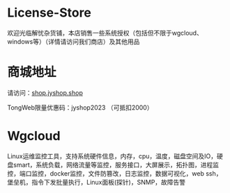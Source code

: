 # License-Store
欢迎光临解忧杂货铺，本店销售一些系统授权（包括但不限于wgcloud、windows等）（详情请访问我们商店）及其他用品

# 商城地址
  请访问：[shop.jyshop.shop](https://shop.jyshop.shop)
  
  TongWeb限量优惠码：jyshop2023 （可抵扣2000）

# Wgcloud
  Linux运维监控工具，支持系统硬件信息，内存，cpu，温度，磁盘空间及IO，硬盘smart，系统负载，网络流量等监控，服务接口，大屏展示，拓扑图，进程监控，端口监控，docker监控，文件防篡改，日志监控，数据可视化，web ssh，堡垒机，指令下发批量执行，Linux面板(探针)，SNMP，故障告警
